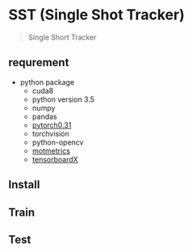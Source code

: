 # SST (Single Shot Tracker)
> Single Short Tracker

## requrement
- python package
    - cuda8
    - python version 3.5
    - numpy
    - pandas
    - [pytorch0.31]( http://download.pytorch.org/whl/cu80/torch-0.3.1-cp35-cp35m-linux_x86_64.whl )
    - torchvision
    - python-opencv
    - [motmetrics](https://github.com/cheind/py-motmetrics)
    - [tensorboardX](https://github.com/lanpa/tensorboard-pytorch.git)


## Install

## Train

## Test

